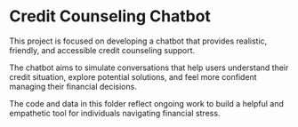 # Credit Counseling Chatbot

This project is focused on developing a chatbot that provides realistic, friendly, and accessible credit counseling support.

The chatbot aims to simulate conversations that help users understand their credit situation, explore potential solutions, and feel more confident managing their financial decisions.

The code and data in this folder reflect ongoing work to build a helpful and empathetic tool for individuals navigating financial stress.
